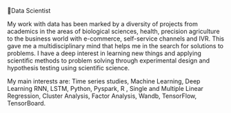 🔭Data Scientist

My work with data has been marked by a diversity of projects from academics in the areas of biological sciences, health, precision agriculture to the business world with e-commerce, self-service channels and IVR. This gave me a multidisciplinary mind that helps me in the search for solutions to problems. I have a deep interest in learning new things and applying scientific methods to problem solving through experimental design and hypothesis testing using scientific science.

My main interests are:
Time series studies, Machine Learning, Deep Learning RNN, LSTM, Python, Pyspark, R , Single and Multiple Linear Regression, Cluster Analysis, Factor Analysis, Wandb, TensorFlow, TensorBoard.
<!--
**salasouza/salasouza** is a ✨ _special_ ✨ repository because its `README.md` (this file) appears on your GitHub profile.

Here are some ideas to get you started:

- 🔭 I’m currently working on ...
- 🌱 I’m currently learning ...
- 👯 I’m looking to collaborate on ...
- 🤔 I’m looking for help with ...
- 💬 Ask me about ...
- 📫 How to reach me: ...
- 😄 Pronouns: ...
- ⚡ Fun fact: ...
-->
